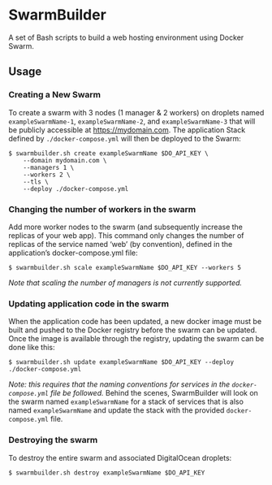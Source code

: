 # SwarmBuilder
A set of Bash scripts to build a web hosting environment using Docker Swarm.

## Usage

### Creating a New Swarm
To create a swarm with 3 nodes (1 manager & 2 workers) on droplets named `exampleSwarmName-1`, `exampleSwarmName-2`, and `exampleSwarmName-3` that will be publicly accessible at https://mydomain.com.  The application Stack defined by `./docker-compose.yml` will then be deployed to the Swarm:
	
    $ swarmbuilder.sh create exampleSwarmName $DO_API_KEY \
        --domain mydomain.com \
        --managers 1 \
        --workers 2 \
        --tls \
        --deploy ./docker-compose.yml
        
### Changing the number of workers in the swarm
Add more worker nodes to the swarm (and subsequently increase the replicas of your web app).  This command only changes the number of replicas of the service named ‘web’ (by convention), defined in the application’s docker-compose.yml file:

    $ swarmbuilder.sh scale exampleSwarmName $DO_API_KEY --workers 5
    
*Note that scaling the number of managers is not currently supported.*

### Updating application code in the swarm
When the application code has been updated, a new docker image must be built and pushed to the Docker registry before the swarm can be updated.  Once the image is available through the registry, updating the swarm can be done like this:

    $ swarmbuilder.sh update exampleSwarmName $DO_API_KEY --deploy ./docker-compose.yml

*Note: this requires that the naming conventions for services in the `docker-compose.yml` file be followed.*
Behind the scenes, SwarmBuilder will look on the swarm named `exampleSwarmName` for a stack of services that is also named `exampleSwarmName` and update the stack with the provided `docker-compose.yml` file.
    
### Destroying the swarm
To destroy the entire swarm and associated DigitalOcean droplets:

    $ swarmbuilder.sh destroy exampleSwarmName $DO_API_KEY

